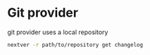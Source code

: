 # Git provider

git provider uses a local repository

```bash
nextver -r path/to/repository get changelog
```
